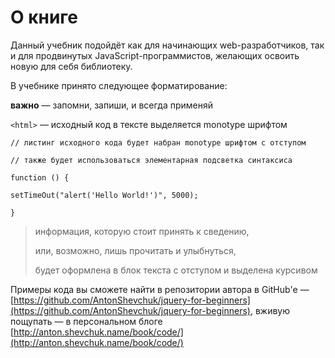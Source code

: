 # О книге

Данный учебник подойдёт как для начинающих web-разработчиков, так и для продвинутых JavaScript-программистов, желающих освоить новую для себя библиотеку.

В учебнике принято следующее форматирование:

**важно** — запомни, запиши, и всегда применяй

`<html>` — исходный код в тексте выделяется monotype шрифтом

`// листинг исходного кода будет набран monotype шрифтом с отступом`

`// также будет использоваться элементарная подсветка синтаксиса`

`function () {`

`setTimeOut("alert('Hello World!')", 5000);`

`}`

> информация, которую стоит принять к сведению,
>
> или, возможно, лишь прочитать и улыбнуться,
>
> будет оформлена в блок текста с отступом и выделена курсивом

Примеры кода вы сможете найти в репозитории автора в GitHub'е — [https://github.com/AntonShevchuk/jquery-for-beginners](https://github.com/AntonShevchuk/jquery-for-beginners), вживую пощупать — в персональном блоге [http://anton.shevchuk.name/book/code/](http://anton.shevchuk.name/book/code/)

